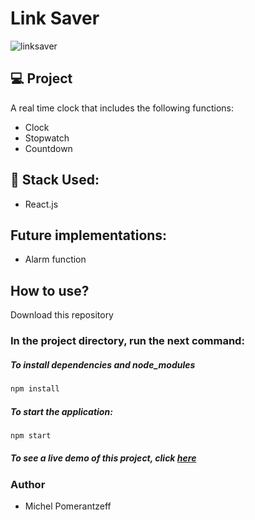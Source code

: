 # Link Saver

![linksaver](https://user-images.githubusercontent.com/96065240/191347036-0d585532-fa70-4514-9f1d-5f1467de42f8.PNG)


## 💻 Project
A real time clock that includes the following functions:
- Clock
- Stopwatch
- Countdown

## 🚀 Stack Used:
- React.js

## Future implementations:
- Alarm function


## How to use?
Download this repository

### In the project directory, run the next command:

##### To install dependencies and node_modules
```bash
npm install
```

##### To start the application:
```bash
npm start
```

##### To see a live demo of this project, click [here](https://michelpomerantzeff.github.io/linksaver-with-localStorage)

### Author
- Michel Pomerantzeff

